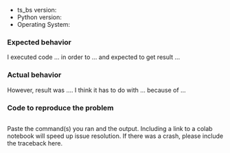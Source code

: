 - ts_bs version:
- Python version:
- Operating System:

### Expected behavior

I executed code ... in order to ... and expected to get result ...

### Actual behavior

However, result was .... I think it has to do with ... because of ...

### Code to reproduce the problem

```

```

Paste the command(s) you ran and the output. Including a link to a colab notebook will speed up issue resolution.
If there was a crash, please include the traceback here.
